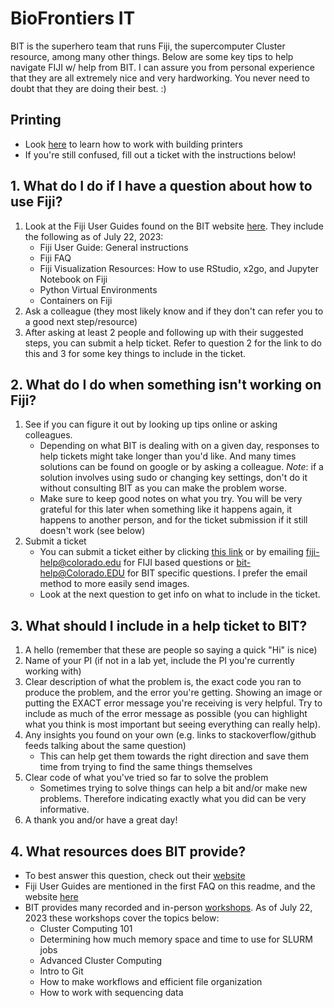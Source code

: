 # BioFrontiers IT
BIT is the superhero team that runs Fiji, the supercomputer Cluster resource, among many other things. Below are some key tips to help navigate FIJI w/ help from BIT. I can assure you from personal experience that they are all extremely nice and very hardworking. You never need to doubt that they are doing their best. :) 

## Printing
- Look [here](https://bit.colorado.edu/desktop-services/printing/building-printers/) to learn how to work with building printers
- If you're still confused, fill out a ticket with the instructions below! 
  
## 1. What do I do if I have a question about how to use Fiji?
1. Look at the Fiji User Guides found on the BIT website [here](https://bit.colorado.edu/biofrontiers-computing/fiji/). They include the following as of July 22, 2023:
	- Fiji User Guide: General instructions
 	- Fiji FAQ
	- Fiji Visualization Resources: How to use RStudio, x2go, and Jupyter Notebook on Fiji
	- Python Virtual Environments
	- Containers on Fiji
2. Ask a colleague (they most likely know and if they don't can refer you to a good next step/resource)
3. After asking at least 2 people and following up with their suggested steps, you can submit a help ticket. Refer to question 2 for the link to do this and 3 for some key things to include in the ticket.

## 2. What do I do when something isn't working on Fiji?
1. See if you can figure it out by looking up tips online or asking colleagues.
	- Depending on what BIT is dealing with on a given day, responses to help tickets might take longer than you'd like. And many times solutions can be found on google or by asking a colleague. *Note*: if a solution involves using sudo or changing key settings, don't do it without consulting BIT as you can make the problem worse.
	- Make sure to keep good notes on what you try. You will be very grateful for this later when something like it happens again, it happens to another person, and for the ticket submission if it still doesn't work (see below)
2. Submit a ticket
	- You can submit a ticket either by clicking [this link](https://bit.colorado.edu/contact/#submit-a-ticket) or by emailing fiji-help@colorado.edu for FIJI based questions or bit-help@Colorado.EDU for BIT specific questions. I prefer the email method to more easily send images. 
	- Look at the next question to get info on what to include in the ticket.

## 3. What should I include in a help ticket to BIT?
1. A hello (remember that these are people so saying a quick "Hi" is nice)
2. Name of your PI (if not in a lab yet, include the PI you're currently working with)
3. Clear description of what the problem is, the exact code you ran to produce the problem, and the error you're getting. Showing an image or putting the EXACT error message you're receiving is very helpful. Try to include as much of the error message as possible (you can highlight what you think is most important but seeing everything can really help).
4. Any insights you found on your own (e.g. links to stackoverflow/github feeds talking about the same question)
   	- This can help get them towards the right direction and save them time from trying to find the same things themselves
5. Clear code of what you've tried so far to solve the problem
	- Sometimes trying to solve things can help a bit and/or make new problems. Therefore indicating exactly what you did can be very informative.
6. A thank you and/or have a great day!

## 4. What resources does BIT provide?
- To best answer this question, check out their [website](https://bit.colorado.edu/)
- Fiji User Guides are mentioned in the first FAQ on this readme, and the website [here](https://bit.colorado.edu/biofrontiers-computing/fiji/)
- BIT provides many recorded and in-person [workshops](https://bit.colorado.edu/biofrontiers-computing/workshops/). As of July 22, 2023 these workshops cover the topics below:
	- Cluster Computing 101
	- Determining how much memory space and time to use for SLURM jobs
	- Advanced Cluster Computing
	- Intro to Git
	- How to make workflows and efficient file organization
	- How to work with sequencing data

